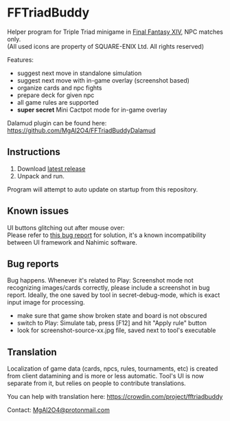# FFTriadBuddy
Helper program for Triple Triad minigame in [Final Fantasy XIV](https://www.finalfantasyxiv.com/), NPC matches only.  
(All used icons are property of SQUARE-ENIX Ltd. All rights reserved)

Features:

* suggest next move in standalone simulation
* suggest next move with in-game overlay (screenshot based)
* organize cards and npc fights
* prepare deck for given npc
* all game rules are supported
* **super secret** Mini Cactpot mode for in-game overlay

Dalamud plugin can be found here: https://github.com/MgAl2O4/FFTriadBuddyDalamud


## Instructions
1. Download [latest release](https://github.com/MgAl2O4/FFTriadBuddy/releases/latest)
2. Unpack and run. 

Program will attempt to auto update on startup from this repository.

## Known issues

UI buttons glitching out after mouse over:  
Please refer to [this bug report](https://github.com/MgAl2O4/FFTriadBuddy/issues/53#issuecomment-879286853) for solution, it's a known incompatibility between UI framework and Nahimic software.


## Bug reports

Bug happens. Whenever it's related to Play: Screenshot mode not recognizing images/cards correctly, please include a screenshot in bug report. Ideally, the one saved by tool in secret-debug-mode, which is exact input image for processing.
* make sure that game show broken state and board is not obscured
* switch to Play: Simulate tab, press [F12] and hit "Apply rule" button
* look for screenshot-source-xx.jpg file, saved next to tool's executable

## Translation

Localization of game data (cards, npcs, rules, tournaments, etc) is created from client datamining and is more or less automatic. Tool's UI is now separate from it, but relies on people to contribute translations.

You can help with translation here: https://crowdin.com/project/fftriadbuddy


Contact: MgAl2O4@protonmail.com
